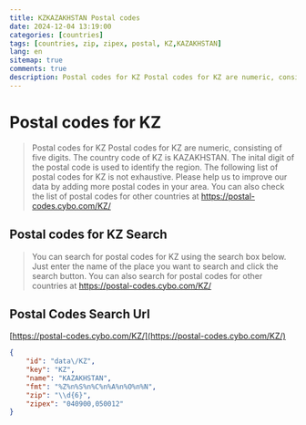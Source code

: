 ```yaml
---
title: KZKAZAKHSTAN Postal codes 
date: 2024-12-04 13:19:00
categories: [countries]
tags: [countries, zip, zipex, postal, KZ,KAZAKHSTAN]
lang: en
sitemap: true
comments: true
description: Postal codes for KZ Postal codes for KZ are numeric, consisting of five digits. The country code of KZ is KAZAKHSTAN. The inital digit of the postal code is used to identify the region. The following list of postal codes for KZ is not exhaustive. Please help us to improve our data by adding more postal codes in your area. You can also check the list of postal codes for other countries at https://postal-codes.cybo.com/KZ/
---
```


# Postal codes for KZ
> Postal codes for KZ Postal codes for KZ are numeric, consisting of five digits. The country code of KZ is KAZAKHSTAN. The inital digit of the postal code is used to identify the region. The following list of postal codes for KZ is not exhaustive. Please help us to improve our data by adding more postal codes in your area. You can also check the list of postal codes for other countries at https://postal-codes.cybo.com/KZ/

## Postal codes for KZ Search 
> You can search for postal codes for KZ using the search box below. Just enter the name of the place you want to search and click the search button. You can also search for postal codes for other countries at https://postal-codes.cybo.com/KZ/

## Postal Codes Search Url

[https://postal-codes.cybo.com/KZ/](https://postal-codes.cybo.com/KZ/)
```json
{
    "id": "data\/KZ",
    "key": "KZ",
    "name": "KAZAKHSTAN",
    "fmt": "%Z%n%S%n%C%n%A%n%O%n%N",
    "zip": "\\d{6}",
    "zipex": "040900,050012"
}
```
